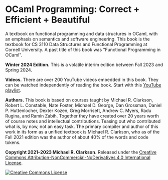 # OCaml Programming: Correct + Efficient + Beautiful

A textbook on functional programming and data structures in OCaml, with an
emphasis on semantics and software engineering. This book is the textbook for CS
3110 Data Structures and Functional Programming at Cornell University. A past
title of this book was "Functional Programming in OCaml".

**Winter 2024 Edition.** This is a volatile interim edition between Fall 2023
and Spring 2024.

**Videos.** There are over 200 YouTube videos embedded in this book.
They can be watched independently of reading the book. Start with
this [YouTube playlist][videos].

**Authors.** This book is based on courses taught by Michael R. Clarkson, Robert
L. Constable, Nate Foster, Michael D. George, Dan Grossman, Daniel P.
Huttenlocher, Dexter Kozen, Greg Morrisett, Andrew C. Myers, Radu Rugina, and
Ramin Zabih. Together they have created over 20 years worth of course notes and
intellectual contributions. Teasing out who contributed what is, by now, not an
easy task. The primary compiler and author of this work in its form as a unified
textbook is Michael R. Clarkson, who as of the Fall 2021 edition was the author
of about 40% of the words and code tokens.

**Copyright 2021–2023 Michael R. Clarkson.** Released under the <a rel="license"
href="http://creativecommons.org/licenses/by-nc-nd/4.0/">Creative Commons
Attribution-NonCommercial-NoDerivatives 4.0 International License</a>.

<a rel="license" href="http://creativecommons.org/licenses/by-nc-nd/4.0/">
<img alt="Creative Commons License" style="border-width:0"
src="https://i.creativecommons.org/l/by-nc-nd/4.0/80x15.png" /></a>

[videos]: https://www.youtube.com/playlist?list=PLre5AT9JnKShBOPeuiD9b-I4XROIJhkIU
